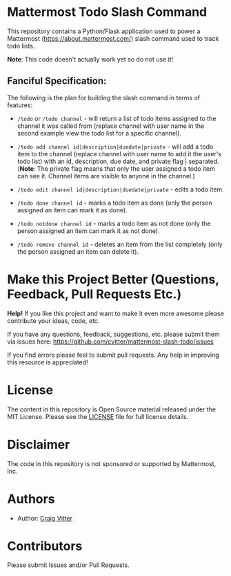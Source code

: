 # Mattermost Todo Slash Command

This repository contains a Python/Flask application used to power a Mattermost (https://about.mattermost.com/) slash command used to track todo lists.

**Note**: This code doesn't actually work yet so do not use it!

## Fanciful Specification:

The following is the plan for building the slash command in terms of features:

* `/todo` or `/todo channel` - will return a list of todo items assigned to the channel it
 was called from (replace channel with user name in the second example view the todo 
 list for a specific channel).


* `/todo add channel id|description|duedate|private` - will add a todo item to the channel 
(replace channel with user name to add it the user's todo list) with an id, 
description, due date, and private flag | separated. (**Note**: The private 
flag means that only the user assigned a todo item can see it. Channel items 
are visible to anyone in the channel.)

* `/todo edit channel id|description|duedate|private` - edits a todo item.

* `/todo done channel id` - marks a todo item as done (only the person assigned an item 
can mark it as done).

* `/todo notdone channel id` - marks a todo item as not done (only the person assigned an item 
can mark it as not done).

* `/todo remove channel id` - deletes an item from the list completely  (only the person 
assigned an item can delete it). 

 


# Make this Project Better (Questions, Feedback, Pull Requests Etc.)

**Help!** If you like this project and want to make it even more awesome please contribute your ideas,
code, etc.

If you have any questions, feedback, suggestions, etc. please submit them via issues here: https://github.com/cvitter/mattermost-slash-todo/issues

If you find errors please feel to submit pull requests. Any help in improving this resource is appreciated!

# License
The content in this repository is Open Source material released under the MIT License. Please see the [LICENSE](LICENSE) file for full license details.

# Disclaimer

The code in this repository is not sponsored or supported by Mattermost, Inc.

# Authors
* Author: [Craig Vitter](https://github.com/cvitter)

# Contributors 
Please submit Issues and/or Pull Requests.